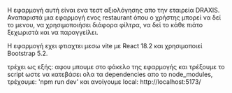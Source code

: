 Η εφαρμογή αυτή είναι ενα τεστ αξιολόγησης απο την εταιρεία DRAXIS.
Αναπαριστά μια εφαρμογή ενος restaurant όπου ο χρήστης μπορεί να δεί το μενου, να χρησιμοποιήσει διάφορα φίλτρα, να δεί το κάθε πιάτο ξεχωριστά και να παραγγείλει.

Η εφαρμογή εχει φτιαχτει μεσω vite με React 18.2 και χρησιμοποιεί Bootstrap 5.2.

τρέχει ως εξής:
αφου μπουμε στο φάκελο της εφαρμογής και τρέξουμε το script ωστε να κατεβάσει ολα τα dependencies απο το node_modules, 
τρέχουμε: 
'npm run dev' 
και ανοίγουμε local: 
http://localhost:5173/



